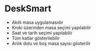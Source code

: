 # DeskSmart

- Akıllı masa uygulamasıdır
- Kroki üzerinden masa seçimi yapılabilir
- Saat ve tarih seçimi yapılabilir
- Tüm katlar gösterilebilir
- Anlık dolu ve boş masa sayısı gösterilir
